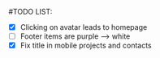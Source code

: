 #TODO LIST:

- [x] Clicking on avatar leads to homepage
- [ ] Footer items are purple --> white
- [x] Fix title in mobile projects and contacts
